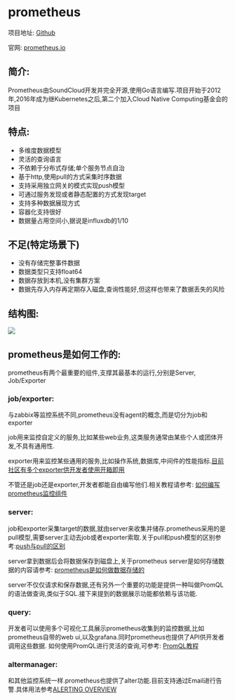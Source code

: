 # prometheus

项目地址: [Github](https://github.com/prometheus/prometheus)

官网: [prometheus.io](https://prometheus.io)


## 简介:

Prometheus由SoundCloud开发并完全开源,使用Go语言编写.项目开始于2012年,2016年成为继Kubernetes之后,第二个加入Cloud Native Computing基金会的项目

## 特点:

- 多维度数据模型
- 灵活的查询语言
- 不依赖于分布式存储;单个服务节点自治
- 基于http,使用pull的方式采集时序数据
- 支持采用独立网关的模式实现push模型
- 可通过服务发现或者静态配置的方式发现target
- 支持多种数据展现方式
- 容器化支持很好
- 数据量占用空间小,据说是influxdb的1/10

## 不足(特定场景下)

- 没有存储完整事件数据
- 数据类型只支持float64
- 数据存放到本机,没有集群方案
- 数据先存入内存再定期存入磁盘,查询性能好,但这样也带来了数据丢失的风险

## 结构图:

![](https://prometheus.io/assets/architecture.svg)


## prometheus是如何工作的:

prometheus有两个最重要的组件,支撑其最基本的运行,分别是Server, Job/Exporter

### job/exporter:

与zabbix等监控系统不同,prometheus没有agent的概念,而是切分为job和exporter

job用来监控自定义的服务,比如某些web业务,这类服务通常由某些个人或团体开发,不具有通用性.

exporter用来监控某些通用的服务,比如操作系统,数据库,中间件的性能指标.[目前社区有多个exporter供开发者使用开箱即用](https://prometheus.io/docs/instrumenting/exporters/)

不管还是job还是exporter,开发者都能自由编写他们.相关教程请参考: [如何编写prometheus监控组件](https://github.com/lwhhhh/monitorDoc/blob/master/如何编写prometheus监控组件.md)

### server:

job和exporter采集target的数据,就由server来收集并储存.prometheus采用的是pull模型,需要server主动去job或者exporter索取.关于pull和push模型的区别参考:[push与pull的区别](https://github.com/lwhhhh/monitorDoc/blob/master/push%E4%B8%8Epull%E7%9A%84%E5%8C%BA%E5%88%AB.md)

server拿到数据后会将数据保存到磁盘上,关于prometheus server是如何存储数据的内容请参考: [prometheus是如何做数据存储的](https://github.com/lwhhhh/monitorDoc/blob/master/prometheus是如何做数据存储的.md)


server不仅仅请求和保存数据,还有另外一个重要的功能是提供一种叫做PromQL的语法做查询,类似于SQL.接下来提到的数据展示功能都依赖与该功能.

### query:

开发者可以使用多个可视化工具展示prometheus收集到的监控数据,比如prometheus自带的web ui,以及grafana.同时prometheus也提供了API供开发者调用这些数据.
如何使用PromQL进行灵活的查询,可参考: [PromQL教程](https://github.com/lwhhhh/monitorDoc/blob/master/PromQL教程.md)

### altermanager:

和其他监控系统一样.prometheus也提供了alter功能.目前支持通过Email进行告警.具体用法参考[ALERTING OVERVIEW](https://prometheus.io/docs/alerting/overview/)